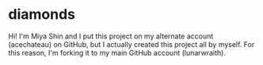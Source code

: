# diamonds

Hi! I'm Miya Shin and I put this project on my alternate account (acechateau) on GitHub, but I actually created this project all by myself.
For this reason, I'm forking it to my main GitHub account (lunarwraith).
